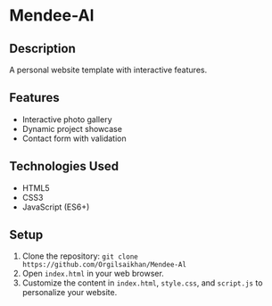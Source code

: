 # Mendee-Al

## Description

A personal website template with interactive features.

## Features

- Interactive photo gallery
- Dynamic project showcase
- Contact form with validation

## Technologies Used

- HTML5
- CSS3
- JavaScript (ES6+)

## Setup

1. Clone the repository: `git clone https://github.com/Orgilsaikhan/Mendee-Al`
2. Open `index.html` in your web browser.
3. Customize the content in `index.html`, `style.css`, and `script.js` to personalize your website.
